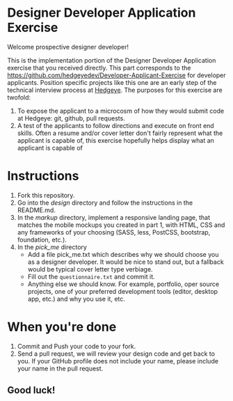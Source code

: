 # Designer Developer Application Exercise

Welcome prospective designer developer!

This is the implementation portion of the Designer Developer
Application exercise that you received directly. This part corresponds
to the https://github.com/hedgeyedev/Developer-Applicant-Exercise for
developer applicants. Position specific projects like this one are an
early step of the technical interview process at
[Hedgeye](http://www2.hedgeye.com).  The purposes for this exercise are
twofold:

1. To expose the applicant to a microcosm of how they would submit code at Hedgeye: git, github, pull requests.
2. A test of the applicants to follow directions and execute on front
   end skills.  Often a resume and/or cover letter don't fairly
   represent what the applicant is capable of, this exercise hopefully
   helps display what an applicant is capable of

# Instructions

1. Fork this repository.
2. Go into the *design* directory and follow the instructions in the README.md.
3. In the *markup* directory, implement a responsive landing page, that matches the mobile mockups you created in part 1, with HTML, CSS and any frameworks of your choosing (SASS, less, PostCSS, bootstrap, foundation, etc.).
4. In the *pick_me* directory
   * Add a file pick_me.txt which describes why we should choose you as a designer developer.  It would be nice to stand out, but a fallback would be typical cover letter type verbiage.
   * Fill out the `questionnaire.txt` and commit it.
   * Anything else we should know.  For example, portfolio, oper source projects, one of your preferred development tools (editor, desktop app, etc.) and why you use it, etc.

# When you're done

1. Commit and Push your code to your fork.
2. Send a pull request, we will review your design code and get back to you.  If your GitHub profile does not include your name, please include your name in the pull request.


Good luck!
---------

